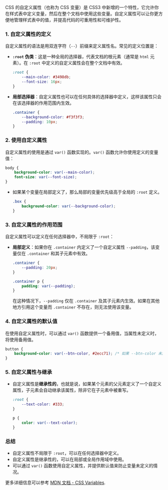 CSS 的自定义属性（也称为 CSS 变量）是 CSS3 中新增的一个特性，它允许你在样式表中定义变量，然后在整个文档中使用这些变量。自定义属性可以让你更方便地管理样式表中的值，并提高代码的可重用性和可维护性。


### 1. 自定义属性的定义

自定义属性的语法是用双连字符（`--`）前缀来定义属性名。常见的定义位置是：

- **`:root` 伪类**：这是一种全局的选择器，代表文档的根元素（通常是 `html` 元素）。在 `:root` 中定义的自定义属性会在整个文档中有效。

  ```css
  :root {
      --main-color: #3498db;
      --font-size: 16px;
  }
  ```

- **局部选择器**：自定义属性也可以在任何具体的选择器中定义，这样该属性只会在该选择器的作用范围内生效。

  ```css
  .container {
      --background-color: #f3f3f3;
      --padding: 10px;
  }
  ```

### 2. 使用自定义属性

自定义属性的使用是通过 `var()` 函数实现的。`var()` 函数允许你使用定义的变量值：

```css
body {
    background-color: var(--main-color);
    font-size: var(--font-size);
}
```

- 如果某个变量在局部定义了，那么局部的变量优先级高于全局的 `:root` 定义。

  ```css
  .box {
      background-color: var(--background-color);
  }
  ```

### 3. 自定义属性的作用范围

自定义属性可以定义在任何选择器中，不局限于 `:root`：

- **局部定义**：如果你在 `.container` 内定义了一个自定义属性 `--padding`，该变量仅在 `.container` 和其子元素中有效。

  ```css
  .container {
      --padding: 20px;
  }
  
  .container p {
      padding: var(--padding);
  }
  ```

  在这种情况下，`--padding` 仅在 `.container` 及其子元素内生效。如果在其他地方引用这个变量而 `.container` 不存在，则无法使用该变量。

### 4. 自定义属性的默认值

在使用自定义属性时，可以通过 `var()` 函数提供一个备用值，当属性未定义时，将使用备用值。

```css
button {
    background-color: var(--btn-color, #2ecc71); /* 如果 --btn-color 未定义，使用 #2ecc71 */
}
```

### 5. 自定义属性与继承

- 自定义属性是**继承性的**，也就是说，如果某个元素的父元素定义了一个自定义属性，子元素会自动继承该属性，除非它在子元素中被重写。

  ```css
  :root {
      --text-color: #333;
  }
  
  p {
      color: var(--text-color);
  }
  ```

### 总结
- 自定义属性不局限于 `:root`，可以在任何选择器中定义。
- 自定义属性是继承性的，可以在局部或全局作用域中使用。
- 可以通过 `var()` 函数使用自定义属性，并提供默认值来防止变量未定义的情况。

更多详细信息可以参考 [MDN 文档 - CSS Variables](https://developer.mozilla.org/en-US/docs/Web/CSS/Using_CSS_custom_properties).